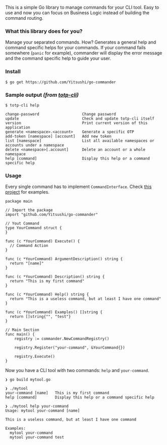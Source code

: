 This is a simple Go library to manage commands for your CLI tool.
Easy to use and now you can focus on Business Logic instead of building
the command routing.

### What this library does for you?

Manage your separated commands. How? Generates a general help and command
specific helps for your commands. If your command fails somewhere
(`panic` for example), commander will display the error message and
the command specific help to guide your user.

### Install

```
$ go get https://github.com/Yitsushi/go-commander
```

### Sample output _(from [totp-cli](https://github.com/Yitsushi/totp-cli))_

```
$ totp-cli help

change-password                   Change password
update                            Check and update totp-cli itself
version                           Print current version of this application
generate <namespace>.<account>    Generate a specific OTP
add-token [namespace] [account]   Add new token
list [namespace]                  List all available namespaces or accounts under a namespace
delete <namespace>[.account]      Delete an account or a whole namespace
help [command]                    Display this help or a command specific help
```

### Usage

Every single command has to implement `CommandInterface`.
Check [this project](https://github.com/Yitsushi/totp-cli) for examples.

```
package main

// Import the package
import "github.com/Yitsushi/go-commander"

// Yout Command
type YourCommand struct {
}

func (c *YourCommand) Execute() {
  // Command Action
}

func (c *YourCommand) ArgumentDescription() string {
  return "[name]"
}

func (c *YourCommand) Description() string {
  return "This is my first command"
}

func (c *YourCommand) Help() string {
  return "This is a useless command, but at least I have one command"
}

func (c *YourCommand) Examples() []string {
  return []string{"", "test"}
}

// Main Section
func main() {
	registry := commander.NewCommandRegistry()

	registry.Register("your-command", &YourCommand{})

	registry.Execute()
}
```

Now you have a CLI tool with two commands: `help` and `your-command`.

```
❯ go build mytool.go

❯ ./mytool
your-command [name]   This is my first command
help [command]        Display this help or a command specific help

❯ ./mytool help your-command
Usage: mytool your-command [name]

This is a useless command, but at least I have one command

Examples:
  mytool your-command
  mytool your-command test
```
